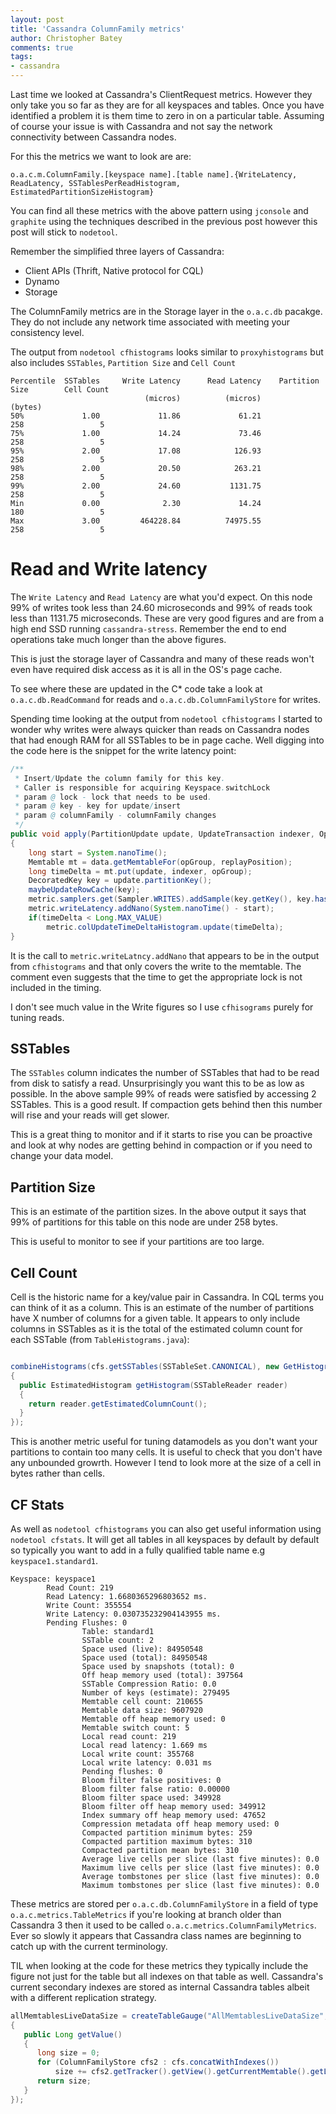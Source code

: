 ```yaml
---
layout: post
title: 'Cassandra ColumnFamily metrics'
author: Christopher Batey
comments: true
tags:
- cassandra
---
```

Last time we looked at Cassandra's ClientRequest metrics. However they only take you so far as they are for all keyspaces and tables. Once you have identified a problem 
it is them time to zero in on a particular table. Assuming of course your issue is with Cassandra and not say the network connectivity between Cassandra nodes.

For this the metrics we want to look are are:

```
o.a.c.m.ColumnFamily.[keyspace name].[table name].{WriteLatency, ReadLatency, SSTablesPerReadHistogram, EstimatedPartitionSizeHistogram}
```

You can find all these metrics with the above pattern using `jconsole` and
`graphite` using the techniques
described in the previous post however this post will stick to `nodetool`.

Remember the simplified three layers of Cassandra:

* Client APIs (Thrift, Native protocol for CQL)
* Dynamo 
* Storage

The ColumnFamily metrics are in the Storage layer in the `o.a.c.db` pacakge. They do not include any network time associated with meeting your consistency level.

The output from `nodetool cfhistograms` looks similar to `proxyhistograms` but also includes
`SSTables`, `Partition Size`  and `Cell Count`

```
Percentile  SSTables     Write Latency      Read Latency    Partition Size        Cell Count
                              (micros)          (micros)           (bytes)                  
50%             1.00             11.86             61.21               258                 5
75%             1.00             14.24             73.46               258                 5
95%             2.00             17.08            126.93               258                 5
98%             2.00             20.50            263.21               258                 5
99%             2.00             24.60           1131.75               258                 5
Min             0.00              2.30             14.24               180                 5
Max             3.00         464228.84          74975.55               258                 5
```

# Read and Write latency

The `Write Latency` and `Read Latency` are what you'd expect. On this node 99% of
writes took less than 24.60 microseconds and 99% of reads took less than
1131.75 microseconds. These are very good figures and are from a high end SSD
running `cassandra-stress`. Remember the end to end operations take much longer
than the above figures. 

This is just the storage layer of Cassandra and many of
these reads won't even have required disk access as it is all in the OS's page
cache. 

To see where these are updated in the C* code take a look at `o.a.c.db.ReadCommand` for reads and
`o.a.c.db.ColumnFamilyStore` for writes.

Spending time looking at the output from `nodetool cfhistograms` I started to
wonder why writes were always quicker than reads on Cassandra nodes that had
enough RAM for all SSTables to be in page cache. Well digging into the code here
is the snippet for the write latency point:

```java
/**
 * Insert/Update the column family for this key.
 * Caller is responsible for acquiring Keyspace.switchLock
 * param @ lock - lock that needs to be used.
 * param @ key - key for update/insert
 * param @ columnFamily - columnFamily changes
 */
public void apply(PartitionUpdate update, UpdateTransaction indexer, OpOrder.Group opGroup, ReplayPosition replayPosition)
{
    long start = System.nanoTime();
    Memtable mt = data.getMemtableFor(opGroup, replayPosition);
    long timeDelta = mt.put(update, indexer, opGroup);
    DecoratedKey key = update.partitionKey();
    maybeUpdateRowCache(key);
    metric.samplers.get(Sampler.WRITES).addSample(key.getKey(), key.hashCode(), 1);
    metric.writeLatency.addNano(System.nanoTime() - start);
    if(timeDelta < Long.MAX_VALUE)
        metric.colUpdateTimeDeltaHistogram.update(timeDelta);
}
```

It is the call to `metric.writeLatncy.addNano` that appears to be in the output
from `cfhistograms` and that only covers the write to the memtable. The comment even
suggests that the time to get the appropriate lock is not included in the
timing.

I don't see much value in the Write figures so I use `cfhisograms` purely for
tuning reads.

## SSTables

The `SSTables` column indicates the number of SSTables that had to be read from
disk to satisfy a read. Unsurprisingly you want this to be as low as possible.
In the above sample 99% of reads were satisfied by accessing 2 SSTables. This is
a good result. If compaction gets behind then this number will rise and your
reads will get slower.

This is a great thing to monitor and if it starts to rise you can be proactive
and look at why nodes are getting behind in compaction or if you need to change
your data model.

## Partition Size

This is an estimate of the partition sizes. In the above output it says that 99%
of partitions for this table on this node are under 258 bytes. 

This is useful to monitor to see if your partitions are too large.

## Cell Count

Cell is the historic name for a key/value pair in Cassandra. In CQL terms you
can think of it as a column. This is an estimate of the number of partitions
have X number of columns for a given table. It appears to
only include columns in SSTables as it is the total of the estimated column count for each
SSTable (from `TableHistograms.java`):

```java

combineHistograms(cfs.getSSTables(SSTableSet.CANONICAL), new GetHistogram()
{
  public EstimatedHistogram getHistogram(SSTableReader reader)
  {
    return reader.getEstimatedColumnCount();
  }
});
```

This is another metric useful for tuning datamodels as you don't want your
partitions to contain too many cells. It is useful to check that you don't have
any unbounded growrth. However I tend to look more at the size of a cell
in bytes rather than cells.

## CF Stats

As well as `nodetool cfhistograms` you can also get useful information using
`nodetool cfstats`. It will get all tables in all keyspaces by default by
default so typically you want to add in a fully qualified table name e.g
`keyspace1.standard1`.

```
Keyspace: keyspace1
        Read Count: 219
        Read Latency: 1.6680365296803652 ms.
        Write Count: 355554
        Write Latency: 0.030735232904143955 ms.
        Pending Flushes: 0
                Table: standard1
                SSTable count: 2
                Space used (live): 84950548
                Space used (total): 84950548
                Space used by snapshots (total): 0
                Off heap memory used (total): 397564
                SSTable Compression Ratio: 0.0
                Number of keys (estimate): 279495
                Memtable cell count: 210655
                Memtable data size: 9607920
                Memtable off heap memory used: 0
                Memtable switch count: 5
                Local read count: 219
                Local read latency: 1.669 ms
                Local write count: 355768
                Local write latency: 0.031 ms
                Pending flushes: 0
                Bloom filter false positives: 0
                Bloom filter false ratio: 0.00000
                Bloom filter space used: 349928
                Bloom filter off heap memory used: 349912
                Index summary off heap memory used: 47652
                Compression metadata off heap memory used: 0
                Compacted partition minimum bytes: 259
                Compacted partition maximum bytes: 310
                Compacted partition mean bytes: 310
                Average live cells per slice (last five minutes): 0.0
                Maximum live cells per slice (last five minutes): 0.0
                Average tombstones per slice (last five minutes): 0.0
                Maximum tombstones per slice (last five minutes): 0.0

```

These metrics are stored per `o.a.c.db.ColumnFamilyStore` in a field of type
`o.a.c.metrics.TableMetrics` if you're looking at branch older than Cassandra 3
then it used to be called `o.a.c.metrics.ColumnFamilyMetrics`. Ever so slowly it
appears that Cassandra class names are beginning to catch up with the current
terminology.

TIL when looking at the code for these metrics they typically include the figure
not just for the table but all indexes on that table as well. Cassandra's
current secondary indexes are stored as internal Cassandra tables albeit with a
different replication strategy.

```java
allMemtablesLiveDataSize = createTableGauge("AllMemtablesLiveDataSize", new Gauge<Long>()
{
   public Long getValue()
   {
      long size = 0;
      for (ColumnFamilyStore cfs2 : cfs.concatWithIndexes())
          size += cfs2.getTracker().getView().getCurrentMemtable().getLiveDataSize();
      return size;
   }
});
```

